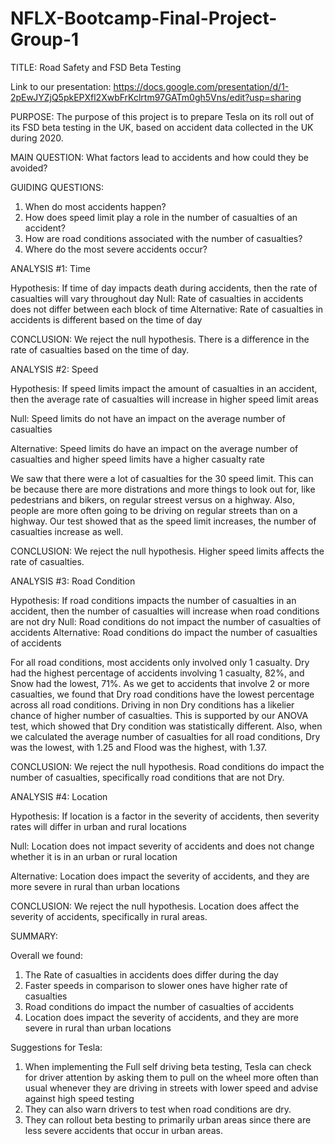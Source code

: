 # NFLX-Bootcamp-Final-Project-Group-1

TITLE:  Road Safety and FSD Beta Testing

Link to our presentation: https://docs.google.com/presentation/d/1-2pEwJYZjQ5pkEPXfl2XwbFrKclrtm97GATm0gh5Vns/edit?usp=sharing

PURPOSE:
    The purpose of this project is to prepare Tesla on its roll out of its FSD beta testing in the UK, 
based on accident data collected in the UK during 2020.

MAIN QUESTION:   What factors lead to accidents and how could they be avoided?

GUIDING QUESTIONS:

   1. When do most accidents happen?  
   2. How does speed limit play a role in the number of casualties of an accident?
   3. How are road conditions associated with the number of casualties? 
   4. Where do the most severe accidents occur?


ANALYSIS #1: Time

Hypothesis: If time of day impacts death during accidents, then the rate of casualties will vary throughout day
Null: Rate of casualties in accidents does not differ between each block of time
Alternative: Rate of casualties in accidents is different based on the time of day


CONCLUSION: We reject the null hypothesis. There is a difference in the rate of casualties based on the time of day.

ANALYSIS #2: Speed

Hypothesis: If speed limits impact the amount of casualties in an accident, then the average rate of casualties will increase in higher speed limit areas

Null: Speed limits do not have an impact on the average number of casualties

Alternative: Speed limits do have an impact on the average number of casualties and higher speed limits have a higher casualty rate

We saw that there were a lot of casualties for the 30 speed limit. This can be because there are more distrations and more things to look out for, like pedestrians and bikers, on regular streest versus on a highway. Also, people are more often going to be driving on regular streets than on a highway. Our test showed that as the speed limit increases, the number of casualties increase as well. 


CONCLUSION: We reject the null hypothesis. Higher speed limits affects the rate of casualties.


ANALYSIS #3: Road Condition


Hypothesis: If road conditions impacts the number of casualties in an accident, then the number of casualties will increase when road conditions are not dry 
Null: Road conditions do not impact the number of casualties of accidents
Alternative: Road conditions do impact the number of casualties of accidents


For all road conditions, most accidents only involved only 1 casualty. Dry had the highest percentage of accidents involving 1 casualty, 82%, and Snow had the  lowest, 71%. As we get to accidents that involve 2 or more casualties, we found that Dry road conditions have the lowest percentage across all road conditions. Driving in non Dry conditions has a likelier chance of higher number of casualties. This is supported by our ANOVA test, which showed that Dry condition was statistically different. Also, when we calculated the average number of casualties for all road conditions, Dry was the lowest, with 1.25 and Flood was the highest, with 1.37.


CONCLUSION: We reject the null hypothesis. Road conditions do impact the number of casualties, specifically road conditions that are not Dry.




ANALYSIS #4: Location

Hypothesis: If location is a factor in the severity of accidents, then severity rates will differ in urban and rural locations

Null: Location does not impact severity of accidents and does not change whether it is in an urban or rural location

Alternative: Location does impact the severity of accidents, and they are more severe in rural than urban locations


CONCLUSION: We reject the null hypothesis. Location does affect the severity of accidents, specifically in rural areas. 



SUMMARY:

Overall we found: 

   1. The Rate of casualties in accidents does differ during the day
   2. Faster speeds in comparison to slower ones have higher rate of casualties
   3. Road conditions do impact the number of casualties of accidents
   4. Location does impact the severity of accidents, and they are more severe in rural than urban locations


Suggestions for Tesla:

   1. When implementing the Full self driving beta testing, Tesla can check for driver attention by asking them to pull on the wheel more often than usual whenever they are driving in streets with lower speed and advise against high speed testing
   2. They can also warn drivers to test when road conditions are dry.
   3. They can rollout beta besting to primarily urban areas since there are less severe accidents that occur in urban areas. 
